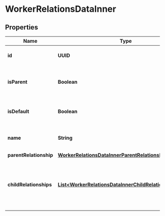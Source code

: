 

# WorkerRelationsDataInner


## Properties

| Name | Type | Description | Notes |
|------------ | ------------- | ------------- | -------------|
|**id** | **UUID** | The ID of the relation type |  [optional] |
|**isParent** | **Boolean** | Whether this relation is the parent or not |  [optional] |
|**isDefault** | **Boolean** | Whether this relation is default or not |  [optional] |
|**name** | **String** | The name of the relation type |  [optional] |
|**parentRelationship** | [**WorkerRelationsDataInnerParentRelationship**](WorkerRelationsDataInnerParentRelationship.md) |  |  [optional] |
|**childRelationships** | [**List&lt;WorkerRelationsDataInnerChildRelationshipsInner&gt;**](WorkerRelationsDataInnerChildRelationshipsInner.md) | An array containing the information about the child profiles in the relation. |  [optional] |



